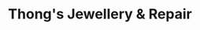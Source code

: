 ---
title: "Thong's Jewellery & Repair"
url: /campbell-river/thongs-jewellery-und-repair/
shop: Schmuck
---